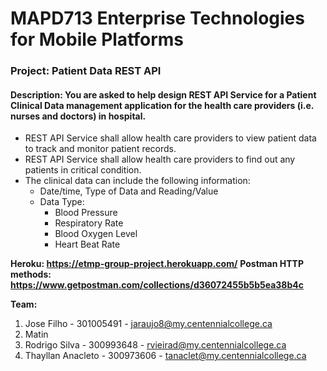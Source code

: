 # MAPD713 Enterprise Technologies for Mobile Platforms

### Project: Patient Data REST API ###
#### Description: You are asked to help design REST API Service for a Patient Clinical Data management application for the health care providers (i.e. nurses and doctors) in hospital. ####

- REST API Service shall allow health care providers to view patient data to track and monitor patient records.
- REST API Service shall allow health care providers to find out any patients in critical condition.
- The clinical data can include the following information: 
  - Date/time, Type of Data and Reading/Value
  - Data Type:
    - Blood Pressure
    - Respiratory Rate
    - Blood Oxygen Level
    - Heart Beat Rate
    
**Heroku: https://etmp-group-project.herokuapp.com/**
**Postman HTTP methods: https://www.getpostman.com/collections/d36072455b5b5ea38b4c** 
    
**Team:**
1. Jose Filho - 301005491 - jaraujo8@my.centennialcollege.ca
2. Matin
3. Rodrigo Silva - 300993648 - rvieirad@my.centennialcollege.ca 
4. Thayllan Anacleto - 300973606 - tanaclet@my.centennialcollege.ca

